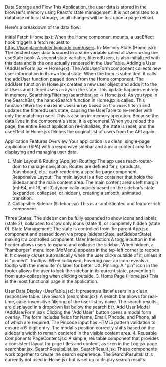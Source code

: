 Data Storage and Flow
This Application, the user data is stored in the browser's memory using React's state management. It is not persisted to a database or local storage, so all changes will be lost upon a page reload.

Here's a breakdown of the data flow:

Initial Fetch (Home.jsx): When the Home component mounts, a useEffect hook triggers a fetch request to https://jsonplaceholder.typicode.com/users.
In-Memory State (Home.jsx): The fetched user data is stored in a state variable called allUsers using the useState hook. A second state variable, filteredUsers, is also initialized with this data and is the one actually rendered in the UserTable.
Adding a User (AddUserForm.jsx -> Home.jsx):
The AddUserForm component collects new user information in its own local state.
When the form is submitted, it calls the addUser function passed down from the Home component.
The addUser function in Home.jsx creates a new user object and adds it to the allUsers and filteredUsers arrays in the state. This update happens entirely in memory.
Searching/Filtering (searchbar.jsx -> Home.jsx):
As you type in the SearchBar, the handleSearch function in Home.jsx is called.
This function filters the master allUsers array based on the search term and updates the filteredUsers state, causing the UserTable to re-render with only the matching users. This is also an in-memory operation.
Because the data lives in the component's state, it is ephemeral. When you reload the page, the entire React application re-initializes, the state is reset, and the useEffect in Home.jsx fetches the original list of users from the API again.

Application Features Overview
Your application is a clean, single-page application (SPA) with a responsive sidebar and a main content area for displaying and managing user data.

1. Main Layout & Routing (App.jsx)
Routing: The app uses react-router-dom to manage navigation. Routes are defined for /, /products, /dashboard, etc., each rendering a specific page component.
Responsive Layout: The main layout is a flex container that holds the Sidebar and the main content area. The main content area's left margin (ml-64, ml-16, ml-0) dynamically adjusts based on the sidebar's state (expanded, collapsed, or hidden), creating a smooth, animated transition.
2. Collapsible Sidebar (Sidebar.jsx)
This is a sophisticated and feature-rich component.

Three States: The sidebar can be fully expanded to show icons and labels (state 2), collapsed to show only icons (state 1), or completely hidden (state 0).
State Management: The state is controlled from the parent App.jsx component and passed down via props (sidebarState, setSidebarState), making it a controlled component.
User Interaction:
A toggle button in the header allows users to expand and collapse the sidebar.
When hidden, a "hamburger" menu icon (MdMenu) appears in the top-left corner to reopen it.
It cleverly closes automatically when the user clicks outside of it, unless it is "pinned".
Tooltips: When collapsed, hovering over an icon reveals a tooltip with the menu item's label for better UX.
Pinning: A "pin" icon in the footer allows the user to lock the sidebar in its current state, preventing it from auto-collapsing when clicking outside.
3. Home Page (Home.jsx)
This is the most functional page in the application.

User Data Display (UserTable.jsx): It presents a list of users in a clean, responsive table.
Live Search (searchbar.jsx): A search bar allows for real-time, case-insensitive filtering of the user list by name. The search results are displayed in a dropdown list below the search bar.
Add User Modal (AddUserForm.jsx):
Clicking the "Add User" button opens a modal form overlay.
The form includes fields for Name, Email, Pincode, and Phone, all of which are required.
The Pincode input has HTML5 pattern validation to ensure a 6-digit entry.
The modal's position correctly shifts based on the sidebar's width to remain centered in the visible content area.
4. Reusable Components
PageContent.jsx: A simple, reusable component that provides a consistent layout for page titles and content, as seen in the Log.jsx page.
searchbar.jsx, SearchResultsList.jsx, SearchResult.jsx: These components work together to create the search experience. The SearchResultsList is currently not used in Home.jsx but is set up to display search results.
